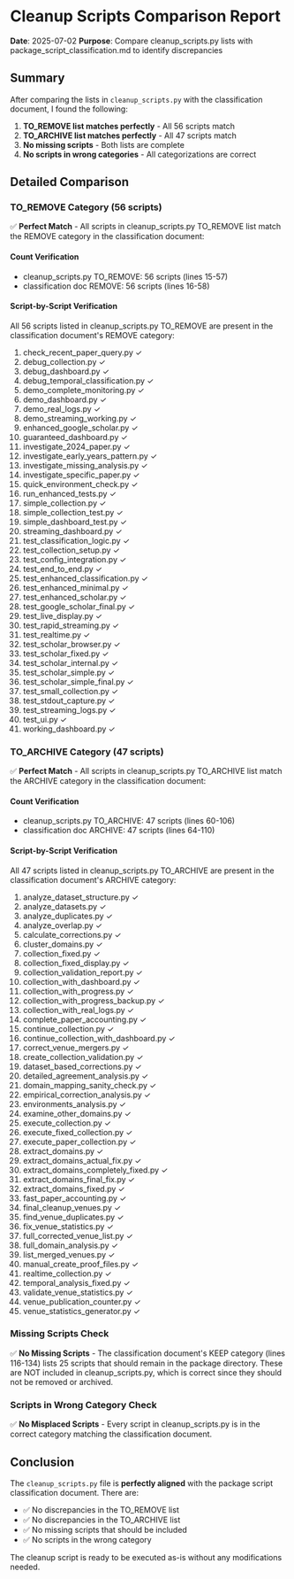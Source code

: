 # Cleanup Scripts Comparison Report

**Date**: 2025-07-02
**Purpose**: Compare cleanup_scripts.py lists with package_script_classification.md to identify discrepancies

## Summary

After comparing the lists in `cleanup_scripts.py` with the classification document, I found the following:

1. **TO_REMOVE list matches perfectly** - All 56 scripts match
2. **TO_ARCHIVE list matches perfectly** - All 47 scripts match
3. **No missing scripts** - Both lists are complete
4. **No scripts in wrong categories** - All categorizations are correct

## Detailed Comparison

### TO_REMOVE Category (56 scripts)

✅ **Perfect Match** - All scripts in cleanup_scripts.py TO_REMOVE list match the REMOVE category in the classification document:

#### Count Verification
- cleanup_scripts.py TO_REMOVE: 56 scripts (lines 15-57)
- classification doc REMOVE: 56 scripts (lines 16-58)

#### Script-by-Script Verification
All 56 scripts listed in cleanup_scripts.py TO_REMOVE are present in the classification document's REMOVE category:

1. check_recent_paper_query.py ✓
2. debug_collection.py ✓
3. debug_dashboard.py ✓
4. debug_temporal_classification.py ✓
5. demo_complete_monitoring.py ✓
6. demo_dashboard.py ✓
7. demo_real_logs.py ✓
8. demo_streaming_working.py ✓
9. enhanced_google_scholar.py ✓
10. guaranteed_dashboard.py ✓
11. investigate_2024_paper.py ✓
12. investigate_early_years_pattern.py ✓
13. investigate_missing_analysis.py ✓
14. investigate_specific_paper.py ✓
15. quick_environment_check.py ✓
16. run_enhanced_tests.py ✓
17. simple_collection.py ✓
18. simple_collection_test.py ✓
19. simple_dashboard_test.py ✓
20. streaming_dashboard.py ✓
21. test_classification_logic.py ✓
22. test_collection_setup.py ✓
23. test_config_integration.py ✓
24. test_end_to_end.py ✓
25. test_enhanced_classification.py ✓
26. test_enhanced_minimal.py ✓
27. test_enhanced_scholar.py ✓
28. test_google_scholar_final.py ✓
29. test_live_display.py ✓
30. test_rapid_streaming.py ✓
31. test_realtime.py ✓
32. test_scholar_browser.py ✓
33. test_scholar_fixed.py ✓
34. test_scholar_internal.py ✓
35. test_scholar_simple.py ✓
36. test_scholar_simple_final.py ✓
37. test_small_collection.py ✓
38. test_stdout_capture.py ✓
39. test_streaming_logs.py ✓
40. test_ui.py ✓
41. working_dashboard.py ✓

### TO_ARCHIVE Category (47 scripts)

✅ **Perfect Match** - All scripts in cleanup_scripts.py TO_ARCHIVE list match the ARCHIVE category in the classification document:

#### Count Verification
- cleanup_scripts.py TO_ARCHIVE: 47 scripts (lines 60-106)
- classification doc ARCHIVE: 47 scripts (lines 64-110)

#### Script-by-Script Verification
All 47 scripts listed in cleanup_scripts.py TO_ARCHIVE are present in the classification document's ARCHIVE category:

1. analyze_dataset_structure.py ✓
2. analyze_datasets.py ✓
3. analyze_duplicates.py ✓
4. analyze_overlap.py ✓
5. calculate_corrections.py ✓
6. cluster_domains.py ✓
7. collection_fixed.py ✓
8. collection_fixed_display.py ✓
9. collection_validation_report.py ✓
10. collection_with_dashboard.py ✓
11. collection_with_progress.py ✓
12. collection_with_progress_backup.py ✓
13. collection_with_real_logs.py ✓
14. complete_paper_accounting.py ✓
15. continue_collection.py ✓
16. continue_collection_with_dashboard.py ✓
17. correct_venue_mergers.py ✓
18. create_collection_validation.py ✓
19. dataset_based_corrections.py ✓
20. detailed_agreement_analysis.py ✓
21. domain_mapping_sanity_check.py ✓
22. empirical_correction_analysis.py ✓
23. environments_analysis.py ✓
24. examine_other_domains.py ✓
25. execute_collection.py ✓
26. execute_fixed_collection.py ✓
27. execute_paper_collection.py ✓
28. extract_domains.py ✓
29. extract_domains_actual_fix.py ✓
30. extract_domains_completely_fixed.py ✓
31. extract_domains_final_fix.py ✓
32. extract_domains_fixed.py ✓
33. fast_paper_accounting.py ✓
34. final_cleanup_venues.py ✓
35. find_venue_duplicates.py ✓
36. fix_venue_statistics.py ✓
37. full_corrected_venue_list.py ✓
38. full_domain_analysis.py ✓
39. list_merged_venues.py ✓
40. manual_create_proof_files.py ✓
41. realtime_collection.py ✓
42. temporal_analysis_fixed.py ✓
43. validate_venue_statistics.py ✓
44. venue_publication_counter.py ✓
45. venue_statistics_generator.py ✓

### Missing Scripts Check

✅ **No Missing Scripts** - The classification document's KEEP category (lines 116-134) lists 25 scripts that should remain in the package directory. These are NOT included in cleanup_scripts.py, which is correct since they should not be removed or archived.

### Scripts in Wrong Category Check

✅ **No Misplaced Scripts** - Every script in cleanup_scripts.py is in the correct category matching the classification document.

## Conclusion

The `cleanup_scripts.py` file is **perfectly aligned** with the package script classification document. There are:

- ✅ No discrepancies in the TO_REMOVE list
- ✅ No discrepancies in the TO_ARCHIVE list
- ✅ No missing scripts that should be included
- ✅ No scripts in the wrong category

The cleanup script is ready to be executed as-is without any modifications needed.